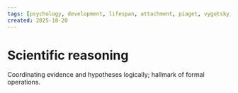 ```yaml
---
tags: [psychology, development, lifespan, attachment, piaget, vygotsky, adolescence, adulthood, aging, morality]
created: 2025-10-20
---
```

# Scientific reasoning

Coordinating evidence and hypotheses logically; hallmark of formal operations.
